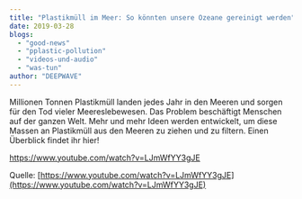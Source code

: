 ```yaml
---
title: "Plastikmüll im Meer: So könnten unsere Ozeane gereinigt werden"
date: 2019-03-28
blogs: 
  - "good-news"
  - "pplastic-pollution"
  - "videos-und-audio"
  - "was-tun"
author: "DEEPWAVE"
---
```


Millionen Tonnen Plastikmüll landen jedes Jahr in den Meeren und sorgen für den Tod vieler Meereslebewesen. Das Problem beschäftigt Menschen auf der ganzen Welt. Mehr und mehr Ideen werden entwickelt, um diese Massen an Plastikmüll aus den Meeren zu ziehen und zu filtern. Einen Überblick findet ihr hier!

https://www.youtube.com/watch?v=LJmWfYY3gJE

Quelle: [https://www.youtube.com/watch?v=LJmWfYY3gJE](https://www.youtube.com/watch?v=LJmWfYY3gJE)
